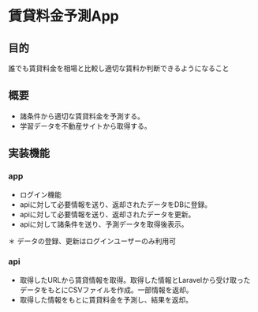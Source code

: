 # 賃貸料金予測App
## 目的
誰でも賃貸料金を相場と比較し適切な賃料か判断できるようになること
## 概要
* 諸条件から適切な賃貸料金を予測する。
* 学習データを不動産サイトから取得する。
## 実装機能
### app
* ログイン機能
* apiに対して必要情報を送り、返却されたデータをDBに登録。
* apiに対して必要情報を送り、返却されたデータを更新。
* apiに対して諸条件を送り、予測データを取得後表示。

＊ データの登録、更新はログインユーザーのみ利用可
### api
* 取得したURLから賃貸情報を取得。取得した情報とLaravelから受け取ったデータをもとにCSVファイルを作成。一部情報を返却。
* 取得した情報をもとに賃貸料金を予測し、結果を返却。

